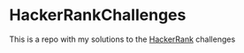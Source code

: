 # HackerRankChallenges

This is a repo with my solutions to the [HackerRank](https://www.hackerrank.com/) challenges
